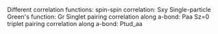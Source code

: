 Different correlation functions:
spin-spin correlation: Sxy
Single-particle Green's function: Gr
Singlet pairing correlation along a-bond: Paa
Sz=0 triplet pairing correlation along a-bond: Ptud_aa
